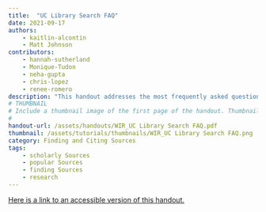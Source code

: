 ```yaml
---
title:  "UC Library Search FAQ"
date: 2021-09-17
authors:
    - kaitlin-alcontin
    - Matt Johnson 
contributors:
    - hannah-sutherland
    - Monique-Tudon
    - neha-gupta
    - chris-lopez
    - renee-romero
description: "This handout addresses the most frequently asked questions about the UC Library Search discovery tool."
# THUMBNAIL
# Include a thumbnail image of the first page of the handout. Thumbnails for handouts go in /assets/handouts/thumbnails/...
#
handout-url: /assets/handouts/WIR_UC Library Search FAQ.pdf
thumbnail: /assets/tutorials/thumbnails/WIR_UC Library Search FAQ.png
category: Finding and Citing Sources
tags:
    - scholarly Sources
    - popular Sources
    - finding Sources
    - research
---
```


<p style="margin-bottom: 5 px;">
  <a href="https://drive.google.com/file/d/15dmflaS4_2PwLYBFIAYJjMD-mclYb0Ir/view?usp=sharing">Here is a link to an accessible version of this handout.</a>
</p>

